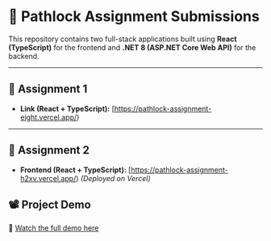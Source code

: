 # 🧠 Pathlock Assignment Submissions

This repository contains two full-stack applications built using **React (TypeScript)** for the frontend and **.NET 8 (ASP.NET Core Web API)** for the backend.

---

## 🧩 Assignment 1

- **Link (React + TypeScript):** [https://pathlock-assignment-eight.vercel.app/)

---

## 🧩 Assignment 2

- **Frontend (React + TypeScript):** [https://pathlock-assignment-h2xv.vercel.app/)
  _(Deployed on Vercel)_
## 📽️ Project Demo  
🎥 [Watch the full demo here](https://drive.google.com/file/d/14Z8hKVzFiC9fKKWs6UMRIQPl0GRH8Tkg/view?usp=sharing)
